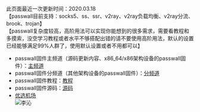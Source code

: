 此页面最近一次更新时间：2020.03.18        
【passwall目前支持：socks5、ss、ssr、v2ray、v2ray负载均衡、v2ray分流、brook、trojan】                 
【passwall复杂度较高，高阶用法可以实现你能想到的很多需求，需要看教程和多摸索，没空学习教程或者水平不够搭配出错的请不要使用高阶用法，默认的设置已经能够满足99%人群了，使用默认设置或者不用都可以】             
* passwall固件主频道（源码更新内容、x86_64/x86架构设备的passwall固件）：[主频道](https://t.me/passwall)            
* passwall固件分频道（其他架构设备的passwall固件）：[分频道](./sub.md)             
* passwall固件教程：[教程](./tips.md)           
* passwall固件源码：[源码](./code.md)          
* [优选机场](./air.md)               
![李沁](https://pic.downk.cc/item/5e6f62a0e83c3a1e3a8812e2.jpg)                     
                  
    
        
        
